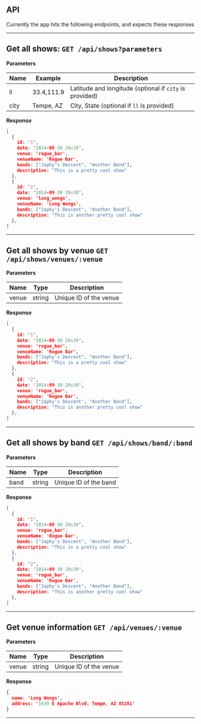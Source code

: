 API
---
Currently the app hits the following endpoints, and expects these responses

---
**Get all shows:**
`GET /api/shows?parameters`
---
**Parameters**

|Name|Example|Description|
|---|---|---|
|ll|33.4,111.9|Latitude and longitude (optional if `city` is provided)|
|city|Tempe, AZ|City, State (optional if `ll` is provided)

**Response**
```json
[
  {
    id: '1',
    date: '2014-08-30 20:30',
    venue: 'rogue_bar',
    venueName: 'Rogue Bar',
    bands: ["Japhy's Descent", "Another Band"],
    description: "This is a pretty cool show"
  },
  {
    id: '2',
    date: '2014-09-30 20:30',
    venue: 'long_wongs',
    venueName: 'Long Wongs',
    bands: ["Japhy's Descent", "Another Band"],
    description: "This is another pretty cool show"
  },
]
```
---
**Get all shows by venue**
`GET /api/shows/venues/:venue`
---
**Parameters**

|Name|Type|Description|
|---|---|---|
|venue|string|Unique ID of the venue|

**Response**
```json
[
  {
    id: '1',
    date: '2014-08-30 20:30',
    venue: 'rogue_bar',
    venueName: 'Rogue Bar',
    bands: ["Japhy's Descent", "Another Band"],
    description: "This is a pretty cool show"
  },
  {
    id: '2',
    date: '2014-09-30 20:30',
    venue: 'rogue_bar',
    venueName: 'Rogue Bar',
    bands: ["Japhy's Descent", "Another Band"],
    description: "This is another pretty cool show"
  },
]
```
---

**Get all shows by band**
`GET /api/shows/band/:band`
---
**Parameters**

|Name|Type|Description|
|---|---|---|
|band|string|Unique ID of the band|

**Response**
```json
[
  {
    id: '1',
    date: '2014-08-30 20:30',
    venue: 'rogue_bar',
    venueName: 'Rogue Bar',
    bands: ["Japhy's Descent", "Another Band"],
    description: "This is a pretty cool show"
  },
  {
    id: '2',
    date: '2014-09-30 20:30',
    venue: 'rogue_bar',
    venueName: 'Rogue Bar',
    bands: ["Japhy's Descent", "Another Band"],
    description: "This is another pretty cool show"
  },
]
```
---

**Get venue information**
`GET /api/venues/:venue`
---
**Parameters**

|Name|Type|Description|
|---|---|---|
|venue|string|Unique ID of the venue|

**Response**
```json
{
  name: 'Long Wongs',
  address: '1639 E Apache Blvd, Tempe, AZ 85281'
}
```
---